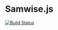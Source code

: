 # Samwise.js

[![Build Status](https://travis-ci.org/vdel26/samwise.js.svg?branch=master)](https://travis-ci.org/vdel26/samwise.js)

